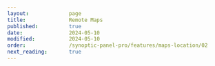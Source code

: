 ```yaml
---
layout:             page
title:              Remote Maps
published:          true
date:               2024-05-10
modified:           2024-05-10
order:              /synoptic-panel-pro/features/maps-location/02
next_reading:       true
---
```

